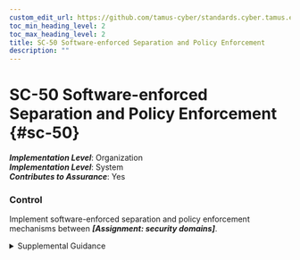 ```yaml
---
custom_edit_url: https://github.com/tamus-cyber/standards.cyber.tamus.edu/tree/main/static/content/tamus.edu/TAMUS_profile.xml
toc_min_heading_level: 2
toc_max_heading_level: 2
title: SC-50 Software-enforced Separation and Policy Enforcement
description: ""
---
```


# SC-50 Software-enforced Separation and Policy Enforcement {#sc-50}

_**Implementation Level**_: Organization\
_**Implementation Level**_: System\
_**Contributes to Assurance**_: Yes

### Control

Implement software-enforced separation and policy enforcement mechanisms between _**[Assignment: security domains]**_.

<details>
  <summary>Supplemental Guidance</summary>

Implement software-enforced separation and policy enforcement mechanisms between _**[Assignment: security domains]**_.

</details>

